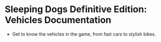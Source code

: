 # Sleeping Dogs Definitive Edition: Vehicles Documentation

- Get to know the vehicles in the game, from fast cars to stylish bikes.
